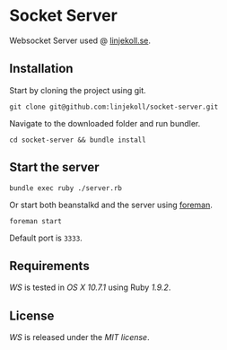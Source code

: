 # Socket Server

Websocket Server used @ [linjekoll.se](http://linjekoll.se).

## Installation

Start by cloning the project using git.

`git clone git@github.com:linjekoll/socket-server.git`

Navigate to the downloaded folder and run bundler.

`cd socket-server && bundle install`

## Start the server

`bundle exec ruby ./server.rb`

Or start both beanstalkd and the server using [foreman](http://railscasts.com/episodes/281-foreman).

`foreman start`

Default port is `3333`.

## Requirements

*WS* is tested in *OS X 10.7.1* using Ruby *1.9.2*.

## License

*WS* is released under the *MIT license*.